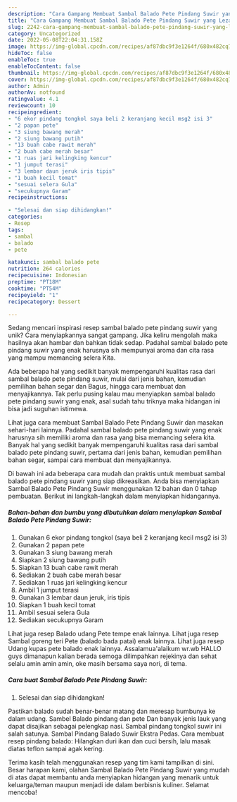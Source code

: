 ```yaml
---
description: "Cara Gampang Membuat Sambal Balado Pete Pindang Suwir yang Lezat"
title: "Cara Gampang Membuat Sambal Balado Pete Pindang Suwir yang Lezat"
slug: 2242-cara-gampang-membuat-sambal-balado-pete-pindang-suwir-yang-lezat
category: Uncategorized
date: 2022-05-08T22:04:31.158Z
image: https://img-global.cpcdn.com/recipes/af87dbc9f3e1264f/680x482cq70/sambal-balado-pete-pindang-suwir-foto-resep-utama.jpg
hideToc: false
enableToc: true
enableTocContent: false
thumbnail: https://img-global.cpcdn.com/recipes/af87dbc9f3e1264f/680x482cq70/sambal-balado-pete-pindang-suwir-foto-resep-utama.jpg
cover: https://img-global.cpcdn.com/recipes/af87dbc9f3e1264f/680x482cq70/sambal-balado-pete-pindang-suwir-foto-resep-utama.jpg
author: Admin
authorAv: notfound
ratingvalue: 4.1
reviewcount: 10
recipeingredient:
- "6 ekor pindang tongkol saya beli 2 keranjang kecil msg2 isi 3"
- "2 papan pete"
- "3 siung bawang merah"
- "2 siung bawang putih"
- "13 buah cabe rawit merah"
- "2 buah cabe merah besar"
- "1 ruas jari kelingking kencur"
- "1 jumput terasi"
- "3 lembar daun jeruk iris tipis"
- "1 buah kecil tomat"
- "sesuai selera Gula"
- "secukupnya Garam"
recipeinstructions:

- "Selesai dan siap dihidangkan!"
categories:
- Resep
tags:
- sambal
- balado
- pete

katakunci: sambal balado pete 
nutrition: 264 calories
recipecuisine: Indonesian
preptime: "PT18M"
cooktime: "PT54M"
recipeyield: "1"
recipecategory: Dessert

---
```





Sedang mencari inspirasi resep sambal balado pete pindang suwir yang unik? Cara menyiapkannya sangat gampang. Jika keliru mengolah maka hasilnya akan hambar dan bahkan tidak sedap. Padahal sambal balado pete pindang suwir yang enak harusnya sih mempunyai aroma dan cita rasa yang mampu memancing selera Kita.





Ada beberapa hal yang sedikit banyak mempengaruhi kualitas rasa dari sambal balado pete pindang suwir, mulai dari jenis bahan, kemudian pemilihan bahan segar dan Bagus, hingga cara membuat dan menyajikannya. Tak perlu pusing kalau mau menyiapkan sambal balado pete pindang suwir yang enak,      asal sudah tahu triknya maka hidangan ini bisa jadi suguhan istimewa.














Lihat juga cara membuat Sambal Balado Pete Pindang Suwir dan masakan sehari-hari lainnya. Padahal sambal balado pete pindang suwir yang enak harusnya sih memiliki aroma dan rasa yang bisa memancing selera kita. Banyak hal yang sedikit banyak mempengaruhi kualitas rasa dari sambal balado pete pindang suwir, pertama dari jenis bahan, kemudian pemilihan bahan segar, sampai cara membuat dan menyajikannya.






Di bawah ini ada beberapa cara mudah dan praktis untuk membuat sambal balado pete pindang suwir yang siap dikreasikan. Anda bisa menyiapkan Sambal Balado Pete Pindang Suwir menggunakan 12 bahan dan 0 tahap pembuatan. Berikut ini langkah-langkah dalam menyiapkan hidangannya.

<!--inarticleads1-->

##### Bahan-bahan dan bumbu yang dibutuhkan dalam menyiapkan Sambal Balado Pete Pindang Suwir:

1. Gunakan 6 ekor pindang tongkol (saya beli 2 keranjang kecil msg2 isi 3)
1. Gunakan 2 papan pete
1. Gunakan 3 siung bawang merah
1. Siapkan 2 siung bawang putih
1. Siapkan 13 buah cabe rawit merah
1. Sediakan 2 buah cabe merah besar
1. Sediakan 1 ruas jari kelingking kencur
1. Ambil 1 jumput terasi
1. Gunakan 3 lembar daun jeruk, iris tipis
1. Siapkan 1 buah kecil tomat
1. Ambil sesuai selera Gula
1. Sediakan secukupnya Garam


Lihat juga resep Balado udang Pete tempe enak lainnya. Lihat juga resep Sambal goreng teri Pete (balado bada patai) enak lainnya. Lihat juga resep Udang kupas pete balado enak lainnya. Assalamua&#39;alaikum wr.wb HALLO guys dimanapun kalian berada semoga dilimpahkan rejekinya dan sehat selalu amin amin amin, oke masih bersama saya nori, di tema. 

<!--inarticleads2-->

##### Cara buat Sambal Balado Pete Pindang Suwir:


1. Selesai dan siap dihidangkan!

Pastikan balado sudah benar-benar matang dan meresap bumbunya ke dalam udang. Sambel Balado pindang dan pete Dan banyak jenis lauk yang dapat disajikan sebagai pelengkap nasi. Sambal pindang tongkol suwir ini salah satunya. Sambal Pindang Balado Suwir Ekstra Pedas. Cara membuat resep pindang balado: Hilangkan duri ikan dan cuci bersih, lalu masak diatas teflon sampai agak kering. 

Terima kasih telah menggunakan resep yang tim kami tampilkan di sini. Besar harapan kami, olahan Sambal Balado Pete Pindang Suwir yang mudah di atas dapat membantu anda menyiapkan hidangan yang menarik untuk keluarga/teman maupun menjadi ide dalam berbisnis kuliner. Selamat mencoba!
